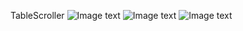 TableScroller
![Image text](https://github.com/nixiaoning/TableScroller/raw/master/device-2014-04-29-193350.png)
![Image text](https://github.com/nixiaoning/TableScroller/raw/master/device-2014-04-29-193411.png)
![Image text](https://github.com/nixiaoning/TableScroller/raw/master/device-2014-04-29-193427.png)
